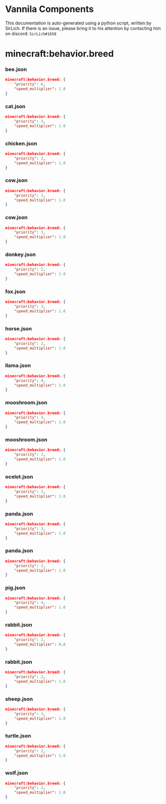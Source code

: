 # Vannila Components
This documentation is auto-generated using a python script, written by SirLich. If there is an issue, please bring it to his attention by contacting him on discord: `SirLich#1658`

# minecraft:behavior.breed
### bee.json
```JSON
minecraft:behavior.breed: {
    "priority": 6,
    "speed_multiplier": 1.0
}
```

### cat.json
```JSON
minecraft:behavior.breed: {
    "priority": 3,
    "speed_multiplier": 1.0
}
```

### chicken.json
```JSON
minecraft:behavior.breed: {
    "priority": 3,
    "speed_multiplier": 1.0
}
```

### cow.json
```JSON
minecraft:behavior.breed: {
    "priority": 3,
    "speed_multiplier": 1.0
}
```

### cow.json
```JSON
minecraft:behavior.breed: {
    "priority": 3,
    "speed_multiplier": 1.0
}
```

### donkey.json
```JSON
minecraft:behavior.breed: {
    "priority": 2,
    "speed_multiplier": 1.0
}
```

### fox.json
```JSON
minecraft:behavior.breed: {
    "priority": 3,
    "speed_multiplier": 1.0
}
```

### horse.json
```JSON
minecraft:behavior.breed: {
    "priority": 2,
    "speed_multiplier": 1.0
}
```

### llama.json
```JSON
minecraft:behavior.breed: {
    "priority": 4,
    "speed_multiplier": 1.0
}
```

### mooshroom.json
```JSON
minecraft:behavior.breed: {
    "priority": 3,
    "speed_multiplier": 1.0
}
```

### mooshroom.json
```JSON
minecraft:behavior.breed: {
    "priority": 3,
    "speed_multiplier": 1.0
}
```

### ocelot.json
```JSON
minecraft:behavior.breed: {
    "priority": 3,
    "speed_multiplier": 1.0
}
```

### panda.json
```JSON
minecraft:behavior.breed: {
    "priority": 3,
    "speed_multiplier": 1.0
}
```

### panda.json
```JSON
minecraft:behavior.breed: {
    "priority": 3,
    "speed_multiplier": 1.0
}
```

### pig.json
```JSON
minecraft:behavior.breed: {
    "priority": 4,
    "speed_multiplier": 1.0
}
```

### rabbit.json
```JSON
minecraft:behavior.breed: {
    "priority": 2,
    "speed_multiplier": 0.8
}
```

### rabbit.json
```JSON
minecraft:behavior.breed: {
    "priority": 2,
    "speed_multiplier": 1.0
}
```

### sheep.json
```JSON
minecraft:behavior.breed: {
    "priority": 3,
    "speed_multiplier": 1.0
}
```

### turtle.json
```JSON
minecraft:behavior.breed: {
    "priority": 2,
    "speed_multiplier": 1.0
}
```

### wolf.json
```JSON
minecraft:behavior.breed: {
    "priority": 2,
    "speed_multiplier": 1.0
}
```

